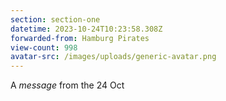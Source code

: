 ```yaml
---
section: section-one
datetime: 2023-10-24T10:23:58.308Z
forwarded-from: Hamburg Pirates
view-count: 998
avatar-src: /images/uploads/generic-avatar.png
---
```

A *message* from the 24 Oct